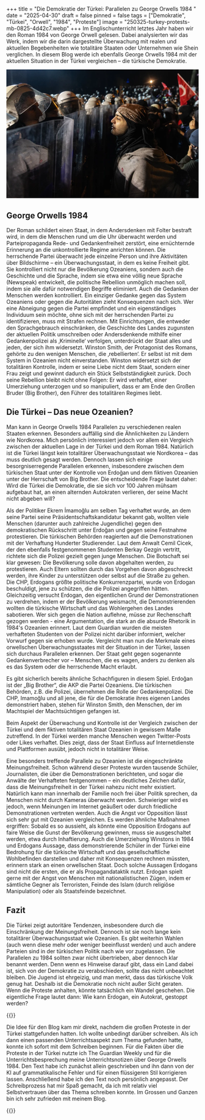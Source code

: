 +++
title = "Die Demokratie der Türkei: Parallelen zu George Orwells 1984 "
date = "2025-04-30"
draft = false
pinned = false
tags = ["Demokratie", "Türkei", "Orwell", "1984", "Proteste"]
image = "250325-turkey-protests-mb-0825-4d42c7.webp"
+++
Im Englischunterricht letztes Jahr haben wir den Roman 1984 von George Orwell gelesen. Dabei analysierten wir das Werk, indem wir die darin dargestellte Überwachung mit realen und aktuellen Begebenheiten wie totalitäre Staaten oder Unternehmen wie Shein verglichen. In diesem Blog werde ich ebenfalls George Orwells 1984 mit der aktuellen Situation in der Türkei vergleichen – die türkische Demokratie. 

![](250325-turkey-protests-mb-0825-4d42c7.webp)

## George Orwells 1984

Der Roman schildert einen Staat, in dem Andersdenken mit Folter bestraft wird, in dem die Menschen rund um die Uhr überwacht werden und Parteipropaganda Rede- und Gedankenfreiheit zerstört, eine ernüchternde Erinnerung an die unkontrollierte Regime anrichten können. Die herrschende Partei überwacht jede einzelne Person und ihre Aktivitäten über Bildschirme – ein Überwachungsstaat, in dem es keine Freiheit gibt. Sie kontrolliert nicht nur die Bevölkerung Ozeaniens, sondern auch die Geschichte und die Sprache, indem sie etwa eine völlig neue Sprache (Newspeak) entwickelt, die politische Rebellion unmöglich machen soll, indem sie alle dafür notwendigen Begriffe eliminiert. Auch die Gedanken der Menschen werden kontrolliert. Ein einziger Gedanke gegen das System Ozeaniens oder gegen die Autoritäten zieht Konsequenzen nach sich. Wer eine Abneigung gegen die Partei empfindet und ein eigenständiges Individuum sein möchte, ohne sich mit der herrschenden Partei zu identifizieren, muss mit Strafen rechnen. Mit Einrichtungen, die entweder den Sprachgebrauch einschränken, die Geschichte des Landes zugunsten der aktuellen Politik umschreiben oder Andersdenkende mithilfe einer Gedankenpolizei als ‚Kriminelle‘ verfolgen, unterdrückt der Staat alles und jeden, der sich ihm widersetzt. Winston Smith, der Protagonist des Romans, gehörte zu den wenigen Menschen, die ‚rebellierten‘. Er selbst ist mit dem System in Ozeanien nicht einverstanden. Winston widersetzt sich der totalitären Kontrolle, indem er seine Liebe nicht dem Staat, sondern einer Frau zeigt und gewinnt dadurch ein Stück Selbstständigkeit zurück. Doch seine Rebellion bleibt nicht ohne Folgen: Er wird verhaftet, einer Umerziehung unterzogen und so manipuliert, dass er am Ende den Großen Bruder (Big Brother), den Führer des totalitären Regimes liebt.

## Die Türkei – Das neue Ozeanien? 

Man kann in George Orwells 1984 Parallelen zu verschiedenen realen Staaten erkennen. Besonders auffällig sind die Ähnlichkeiten zu Ländern wie Nordkorea. Mich persönlich interessiert jedoch vor allem ein Vergleich zwischen der aktuellen Lage in der Türkei und dem Roman 1984. Natürlich ist die Türkei längst kein totalitärer Überwachungsstaat wie Nordkorea – das muss deutlich gesagt werden. Dennoch lassen sich einige besorgniserregende Parallelen erkennen, insbesondere zwischen dem türkischen Staat unter der Kontrolle von Erdoğan und dem fiktiven Ozeanien unter der Herrschaft von Big Brother. Die entscheidende Frage lautet daher: Wird die Türkei die Demokratie, die sie sich vor 100 Jahren mühsam aufgebaut hat, an einen alternden Autokraten verlieren, der seine Macht nicht abgeben will? 

Als der Politiker Ekrem İmamoğlu am selben Tag verhaftet wurde, an dem seine Partei seine Präsidentschaftskandidatur bekannt gab, wollten viele Menschen (darunter auch zahlreiche Jugendliche) gegen den demokratischen Rückschritt unter Erdoğan und gegen seine Festnahme protestieren. Die türkischen Behörden reagierten auf die Demonstrationen mit der Verhaftung Hunderter Studierender. Laut dem Anwalt Cemil Cicek, der den ebenfalls festgenommenen Studenten Berkay Gezgin vertritt, richtete sich die Polizei gezielt gegen junge Menschen. Die Botschaft sei klar gewesen: Die Bevölkerung solle davon abgehalten werden, zu protestieren. Auch Eltern sollten durch das Vorgehen davon abgeschreckt werden, ihre Kinder zu unterstützen oder selbst auf die Straße zu gehen. Die CHP, Erdogans größte politische Konkurrenzpartei, wurde von Erdogan beschuldigt, jene zu schützen, die die Polizei angegriffen hätten. Gleichzeitig versucht Erdogan, den eigentlichen Grund der Demonstrationen zu verdrehen, indem er der Bevölkerung weismacht, die Demonstrierenden wollten die türkische Wirtschaft und das Wohlergehen des Landes sabotieren. Wer sich gegen die Nation auflehne, müsse zur Rechenschaft gezogen werden - eine Argumentation, die stark an die absurde Rhetorik in 1984's Ozeanien erinnert. Laut dem Guardian wurden die meisten verhafteten Studenten von der Polizei nicht darüber informiert, welcher Vorwurf gegen sie erhoben wurde. Vergleicht man nun die Merkmale eines orwellschen Überwachungsstaates mit der Situation in der Türkei, lassen sich durchaus Parallelen erkennen. Der Staat geht gegen sogenannte Gedankenverbrecher vor – Menschen, die es wagen, anders zu denken als es das System oder die herrschende Macht erlaubt. 

Es gibt sicherlich bereits ähnliche Schachfiguren in diesem Spiel. Erdoğan ist der „Big Brother“, die AKP die Partei Ozeaniens. Die türkischen Behörden, z.B. die Polizei, übernehmen die Rolle der Gedankenpolizei. Die CHP, Imamoğlu und all jene, die für die Demokratie ihres eigenen Landes demonstriert haben, stehen  für Winston Smith, den Menschen, der im Machtspiel der Machtsüchtigen gefangen ist. 

Beim Aspekt der Überwachung und Kontrolle ist der Vergleich zwischen der Türkei und dem fiktiven totalitären Staat Ozeanien in gewissem Maße zutreffend. In der Türkei werden manche Menschen wegen Twitter-Posts oder Likes verhaftet. Dies zeigt, dass der Staat Einfluss auf Internetdienste und Plattformen ausübt, jedoch nicht in totalitärer Weise.

Eine besonders treffende Parallele zu Ozeanien ist die eingeschränkte Meinungsfreiheit. Schon während dieser Proteste wurden tausende Schüler, Journalisten, die über die Demonstrationen berichteten, und sogar die Anwälte der Verhafteten festgenommen – ein deutliches Zeichen dafür, dass die Meinungsfreiheit in der Türkei nahezu nicht mehr existiert. Natürlich kann man innerhalb der Familie noch frei über Politik sprechen, da Menschen nicht durch Kameras überwacht werden. Schwieriger wird es jedoch, wenn Meinungen im Internet geäußert oder durch friedliche Demonstrationen vertreten werden. Auch die Angst vor Opposition lässt sich sehr gut mit Ozeanien vergleichen. Es werden ähnliche Maßnahmen ergriffen: Sobald es so aussieht, als könnte eine Opposition Erdogans auf faire Weise die Gunst der Bevölkerung gewinnen, muss sie ausgeschaltet werden, etwa durch Inhaftierung. Auch die Umerziehung Winstons in 1984 und Erdogans Aussage, dass demonstrierende Schüler in der Türkei eine Bedrohung für die türkische Wirtschaft und das gesellschaftliche Wohlbefinden darstellen und daher mit Konsequenzen rechnen müssten, erinnern stark an einen orwellschen Staat. Doch solche Aussagen Erdogans sind nicht die ersten, die er als Propagandataktik nutzt. Erdogan spielt gerne mit der Angst von Menschen mit nationalistischen Zügen, indem er sämtliche Gegner als Terroristen, Feinde des Islam (durch religiöse Manipulation) oder als Staatsfeinde bezeichnet.

## Fazit

Die Türkei zeigt autoritäre Tendenzen, insbesondere durch die Einschränkung der Meinungsfreiheit. Dennoch ist sie noch lange kein totalitärer Überwachungsstaat wie Ozeanien. Es gibt weiterhin Wahlen (auch wenn diese mehr oder weniger beeinflusst werden) und auch andere Parteien sind in der türkischen Politik nach wie vor zugelassen. Die Parallelen zu 1984 sollten zwar nicht übertrieben, aber dennoch klar benannt werden. Denn wenn es Hinweise darauf gibt, dass ein Land dabei ist, sich von der Demokratie zu verabschieden, sollte das nicht unbeachtet bleiben. Die Jugend ist ehrgeizig, und man merkt, dass das türkische Volk genug hat. Deshalb ist die Demokratie noch nicht außer Sicht geraten. Wenn die Proteste anhalten, könnte tatsächlich ein Wandel geschehen. Die eigentliche Frage lautet dann: Wie kann Erdogan, ein Autokrat, gestoppt werden?

{{<box title = "Metatext">}}

Die Idee für den Blog kam mir direkt, nachdem die großen Proteste in der Türkei stattgefunden hatten. Ich wollte unbedingt darüber schreiben. Als ich dann einen passenden Unterrichtsaspekt zum Thema gefunden hatte, konnte ich sofort mit dem Schreiben beginnen. Für die Fakten über die Proteste in der Türkei nutzte ich The Guardian Weekly und für die Unterrichtsbesprechung meine Unterrichtsnotizen über George Orwells 1984. Den Text habe ich zunächst allein geschrieben und ihn dann von der KI auf grammatikalische Fehler und für einen flüssigeren Stil korrigieren lassen. Anschließend habe ich den Text noch persönlich angepasst. Der Schreibprozess hat mir Spaß gemacht, da ich mit relativ viel Selbstvertrauen über das Thema schreiben konnte. Im Grossen und Ganzen bin ich sehr zufrieden mit meinem Blog.

{{</box>}}